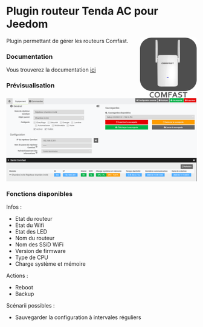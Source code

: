 # Plugin routeur Tenda AC pour Jeedom

<img src="docs/images/comfast_icon.png" align="right" height="160" width="150">

Plugin permettant de gérer les routeurs Comfast.


### Documentation

Vous trouverez la documentation [ici](https://github.com/Flobul/Jeedom-Comfast/tree/master/docs/fr_FR/index.md)


### Prévisualisation

<img src="docs/images/comfast_screenshot1.png" align="center">

<img src="docs/images/comfast_screenshot2.png" align="center">


### Fonctions disponibles

Infos :
* Etat du routeur
* Etat du Wifi
* Etat des LED
* Nom du routeur
* Nom des SSiD WiFi
* Version de firmware
* Type de CPU
* Charge système et mémoire

Actions :
* Reboot
* Backup

Scénarii possibles :
* Sauvegarder la configuration à intervales réguliers
